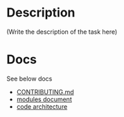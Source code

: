 # Description

(Write the description of the task here)

# Docs

See below docs

- [CONTRIBUTING.md](/api/CONTRIBUTING.md)
- [modules document](/docs/modules.md)
- [code architecture](/docs/architecture.md)
